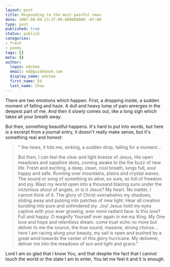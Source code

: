 ```yaml
---
layout: post
title: Responding to the most painful news
date: 2007-09-09 23:37:09.000000000 -07:00
type: post
published: true
status: publish
categories:
- fresh
- poems
tags: []
meta: {}
author:
  login: edchao
  email: ed@guidebook.com
  display_name: edchao
  first_name: Ed
  last_name: Chao
---
```

<p>There are two emotions which happen.  First, a dropping inside, a sudden moment of falling and haze.  A dull and heavy lump of pain emerges in the deepest part of me. And then it slowly comes out, like a long sigh which takes all your breath away.</p>
<p>But then, something beautiful happens.  It's hard to put into words, but here is a excerpt from a journal entry, it doesn't really make sense, but it's something real and honest:</p>
<blockquote><p>" the news, it hits me, sinking, a sudden drop, falling for a moment...</p>
<p>But then, I can feel the clear and light breeze of Jesus, His open meadows and sapphire skies, coming awake to the the buzz of new life.  Fresh and exciting, a deep, clean, cool breath, lungs full, soul happy and safe.  Running over mountains, plains and crystal waves.  The sound or song of something so alive, so sure, so full of freedom and joy.  Blast my world open into a thousand blazing suns under the victorious shout of angels, or is it Jesus? My heart. No matter, I cannot think of it.  The glory of Christ overwhelms my shadows, sliding away and pulsing into patches of new light.  Hear all creation bursting into pure and unhindered joy.  Joy! Jesus hold my eyes captive with your ever growing, ever more radiant face. Is this love? Full and happy. O magnify Yourself over again in me my King.  My One love and hope and relentless dream.  come true! echo no more but deliver to me the source, the true sound, massive, strong chorus... here I am racing along your beauty, my sail is open and pushed by a great wind towards the center of this glory hurricane.  My deliverer, deliver me into the meadows of sun and light and grace."</p></blockquote>
<p>Lord I am so glad that I know You, and that despite the fact that I cannot touch the world or the state I am to enter, You let me feel it and it is enough.</p>
